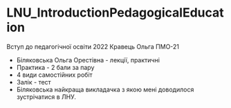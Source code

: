 # LNU_IntroductionPedagogicalEducation
Вступ до педагогічної освіти 2022 Кравець Ольга ПМО-21

- Біляковська Ольга Орестівна - лекції, практичні
- Практика - 2 бали за пару
- 4 види самостійних робіт
- Залік - тест
- Біляковська найкраща викладачка з якою мені доводилося зустрічатися в ЛНУ. 
  
